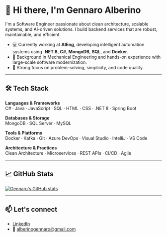 # 👋 Hi there, I'm Gennaro Alberino

I'm a Software Engineer passionate about clean architecture, scalable systems, and AI-driven solutions. I build backend services that are robust, maintainable, and efficient.

- 💻 Currently working at **AIEng**, developing intelligent automation systems using **.NET 8**, **C#**, **MongoDB**, **SQL**, and **Docker**.
- 🧠 Background in Mechanical Engineering and hands-on experience with large-scale software modernization.
- 🚀 Strong focus on problem-solving, simplicity, and code quality.

---

## 🛠 Tech Stack

**Languages & Frameworks**  
C# · Java · JavaScript · SQL · HTML · CSS · .NET 8 · Spring Boot

**Databases & Storage**  
MongoDB · SQL Server · MySQL

**Tools & Platforms**  
Docker · Kafka · Git · Azure DevOps · Visual Studio · IntelliJ · VS Code

**Architecture & Practices**  
Clean Architecture · Microservices · REST APIs · CI/CD · Agile

---

## 📈 GitHub Stats

[![Gennaro's GitHub stats](https://github-readme-stats.vercel.app/api?username=gennaroalberino&show_icons=true&theme=default)](https://github.com/gennaroalberino)

---

## 📫 Let's connect

- [LinkedIn](https://www.linkedin.com/in/gennaroalberino/)
- 📧 alberinogennaro@gmail.com
